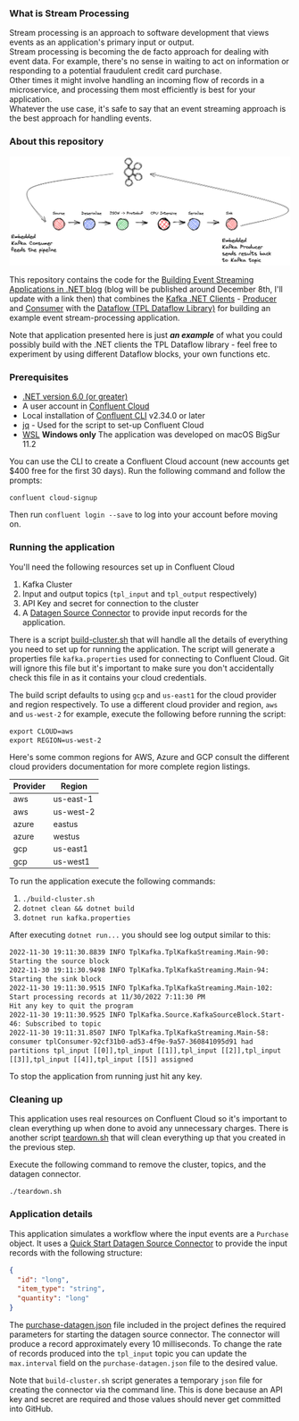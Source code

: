 ### What is Stream Processing

Stream processing is an approach to software development that 
views events as an application's primary input or output.  
Stream processing is becoming the de facto approach for dealing with event 
data.  For example, there's no sense in waiting to act on information or 
responding to a potential fraudulent credit card purchase.  
Other times it might involve handling an incoming flow of records in a 
microservice, and processing them most efficiently is best for your application.  
Whatever the use case, it's safe to say that an event streaming approach is 
the best approach for handling events.

### About this repository

![.NET Streaming with Kafka](img/kafka_application_graph_flow.excalidraw.png)

This repository contains the code for the [Building Event Streaming Applications in .NET
blog](#) (blog will be published around December 8th, I'll update with a link then)
that combines the [Kafka .NET Clients](https://docs.confluent.io/kafka-clients/dotnet/current/overview.html#ak-dotnet) - 
[Producer](https://docs.confluent.io/kafka-clients/dotnet/current/overview.html#ak-dotnet) and [Consumer](https://docs.confluent.io/kafka-clients/dotnet/current/overview.html#consumer)
with the [Dataflow (TPL Dataflow Library)](https://learn.microsoft.com/en-us/dotnet/standard/parallel-programming/dataflow-task-parallel-library) 
for building an example event stream-processing application.

Note that application presented here is just **_an example_** of what you could possibly
build with the .NET clients the TPL Dataflow library - feel free to experiment by using different Dataflow blocks, your own functions etc.

### Prerequisites

* [.NET version 6.0 (or greater)](https://dotnet.microsoft.com/en-us/download)
* A user account in [Confluent Cloud](https://www.confluent.io/confluent-cloud/tryfree/)
* Local installation of [Confluent CLI](https://docs.confluent.io/confluent-cli/current/install.html) v2.34.0 or later
* [jq](https://stedolan.github.io/jq/download/) - Used for the script to set-up Confluent Cloud
* [WSL](https://learn.microsoft.com/en-us/windows/wsl/install) **Windows only** The application was developed on macOS BigSur 11.2


You can use the CLI to create a Confluent Cloud account (new accounts get $400 free for the first 30 days).
Run the following command and follow the prompts:
```text
confluent cloud-signup
```

Then run `confluent login --save` to log into your account before moving on.

### Running the application

You'll need the following resources set up in Confluent Cloud
1. Kafka Cluster
2. Input and output topics (`tpl_input` and `tpl_output` respectively)
3. API Key and secret for connection to the cluster
4. A [Datagen Source Connector](https://docs.confluent.io/cloud/current/connectors/cc-datagen-source.html#quick-start) to provide input records for the application.

There is a script [build-cluster.sh](build-cluster.sh) that will handle all the details of everything you need to set up for running the application. The script will generate
a properties file `kafka.properties` used for connecting to Confluent Cloud. Git will ignore this file but it's important to make sure you don't accidentally check this file 
in as it contains your cloud credentials.

The build script defaults to using `gcp` and `us-east1` for the cloud provider and region respectively. 
To use a different cloud provider and region, `aws` and `us-west-2` for example, execute the following before running the script:
```text
export CLOUD=aws
export REGION=us-west-2
```

Here's some common regions for AWS, Azure and GCP consult the different cloud providers documentation for more complete region listings.

|Provider | Region |
|---------|--------|
| aws     | us-east-1 |
| aws     | us-west-2 |
| azure   | eastus    |
| azure   | westus    |
| gcp     | us-east1  |
| gcp     | us-west1  |

To run the application execute the following commands:
1. `./build-cluster.sh`
2. `dotnet clean && dotnet build`
3. `dotnet run kafka.properties`

After executing `dotnet run...` you should see log output similar to this:
```text
2022-11-30 19:11:30.8839 INFO TplKafka.TplKafkaStreaming.Main-90: Starting the source block
2022-11-30 19:11:30.9498 INFO TplKafka.TplKafkaStreaming.Main-94: Starting the sink block
2022-11-30 19:11:30.9515 INFO TplKafka.TplKafkaStreaming.Main-102: Start processing records at 11/30/2022 7:11:30 PM
Hit any key to quit the program
2022-11-30 19:11:30.9525 INFO TplKafka.Source.KafkaSourceBlock.Start-46: Subscribed to topic
2022-11-30 19:11:31.8507 INFO TplKafka.TplKafkaStreaming.Main-58: consumer tplConsumer-92cf31b0-ad53-4f9e-9a57-360841095d91 had partitions tpl_input [[0]],tpl_input [[1]],tpl_input [[2]],tpl_input [[3]],tpl_input [[4]],tpl_input [[5]] assigned
```

To stop the application from running just hit any key.

### Cleaning up

This application uses real resources on Confluent Cloud so it's important to clean everything up when done to avoid any unnecessary charges.
There is another script [teardown.sh](teardown.sh) that will clean everything up that you created in the previous step.


Execute the following command to remove the cluster, topics, and the datagen connector.
```text
./teardown.sh
```

### Application details

This application simulates a workflow where the input events are a `Purchase` object.  It uses a [Quick Start Datagen Source Connector](https://docs.confluent.io/cloud/current/connectors/cc-datagen-source.html#datagen-source-connector-for-ccloud) to provide
the input records with the following structure:
```json
{
  "id": "long",
  "item_type": "string",
  "quantity": "long"
}
```

The [purchase-datagen.json](purchase-datagen.json) file included in the project defines the required parameters for starting the datagen source connector.  The connector will produce
a record approximately every 10 milliseconds.  To change the rate of records produced into the `tpl_input` topic you can update the `max.interval` field 
on the `purchase-datagen.json` file to the desired value.

Note that `build-cluster.sh` script generates a temporary `json` file for creating the connector via the command line.  This is done because an API key and secret are required
and those values should never get committed into GitHub. 








